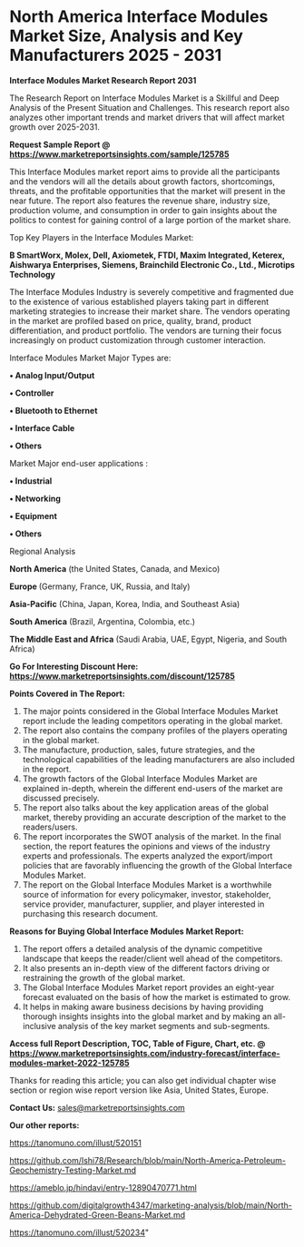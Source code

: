 # North America Interface Modules Market Size, Analysis and Key Manufacturers 2025 - 2031

<strong>Interface Modules Market Research Report 2031</strong>

The Research Report on Interface Modules Market is a Skillful and Deep Analysis of the Present Situation and Challenges. This research report also analyzes other important trends and market drivers that will affect market growth over 2025-2031.

<strong>Request Sample Report @ <a href=https://www.marketreportsinsights.com/sample/125785>https://www.marketreportsinsights.com/sample/125785</a></strong>

This Interface Modules market report aims to provide all the participants and the vendors will all the details about growth factors, shortcomings, threats, and the profitable opportunities that the market will present in the near future. The report also features the revenue share, industry size, production volume, and consumption in order to gain insights about the politics to contest for gaining control of a large portion of the market share.

Top Key Players in the Interface Modules Market:

<strong>B SmartWorx, Molex, Dell, Axiometek, FTDI, Maxim Integrated, Keterex, Aishwarya Enterprises, Siemens, Brainchild Electronic Co., Ltd., Microtips Technology</strong>

The Interface Modules Industry is severely competitive and fragmented due to the existence of various established players taking part in different marketing strategies to increase their market share. The vendors operating in the market are profiled based on price, quality, brand, product differentiation, and product portfolio. The vendors are turning their focus increasingly on product customization through customer interaction.

Interface Modules Market Major Types are:

<strong>• Analog Input/Output

• Controller

• Bluetooth to Ethernet

• Interface Cable

• Others</strong>

Market Major end-user applications :

<strong>• Industrial

• Networking

• Equipment

• Others</strong>

Regional Analysis

</u><strong><b>North America</b></strong> (the United States, Canada, and Mexico)

<strong><b>Europe </b></strong>(Germany, France, UK, Russia, and Italy)

<strong><b>Asia-Pacific</b></strong> (China, Japan, Korea, India, and Southeast Asia)

<strong><b>South America</b></strong> (Brazil, Argentina, Colombia, etc.)

<strong><b>The Middle East and Africa</b></strong> (Saudi Arabia, UAE, Egypt, Nigeria, and South Africa)

<strong>Go For Interesting Discount Here: <a href=https://www.marketreportsinsights.com/discount/125785>https://www.marketreportsinsights.com/discount/125785</a></strong>

<strong>Points Covered in The Report:</strong>
<ol>
  <li>The major points considered in the Global Interface Modules Market report include the leading competitors operating in the global market.</li>
  <li>The report also contains the company profiles of the players operating in the global market.</li>
  <li>The manufacture, production, sales, future strategies, and the technological capabilities of the leading manufacturers are also included in the report.</li>
  <li>The growth factors of the Global Interface Modules Market are explained in-depth, wherein the different end-users of the market are discussed precisely.</li>
  <li>The report also talks about the key application areas of the global market, thereby providing an accurate description of the market to the readers/users.</li>
  <li>The report incorporates the SWOT analysis of the market. In the final section, the report features the opinions and views of the industry experts and professionals. The experts analyzed the export/import policies that are favorably influencing the growth of the Global Interface Modules Market.</li>
  <li>The report on the Global Interface Modules Market is a worthwhile source of information for every policymaker, investor, stakeholder, service provider, manufacturer, supplier, and player interested in purchasing this research document.</li>
</ol>
<strong>Reasons for Buying Global Interface Modules Market Report:</strong>

<ol>
  <li>The report offers a detailed analysis of the dynamic competitive landscape that keeps the reader/client well ahead of the competitors.</li>
  <li>It also presents an in-depth view of the different factors driving or restraining the growth of the global market.</li>
  <li>The Global Interface Modules Market report provides an eight-year forecast evaluated on the basis of how the market is estimated to grow.</li>
  <li>It helps in making aware business decisions by having providing thorough insights insights into the global market and by making an all-inclusive analysis of the key market segments and sub-segments.</li>
</ol>
<strong>Access full Report Description, TOC, Table of Figure, Chart, etc. @ <a href=https://www.marketreportsinsights.com/industry-forecast/interface-modules-market-2022-125785>https://www.marketreportsinsights.com/industry-forecast/interface-modules-market-2022-125785</a></strong>


Thanks for reading this article; you can also get individual chapter wise section or region wise report version like Asia, United States, Europe.

<strong>Contact Us:</strong>
sales@marketreportsinsights.com

<strong>Our other reports:</strong>

<a href=https://tanomuno.com/illust/520151>https://tanomuno.com/illust/520151</a>

<a href=https://github.com/Ishi78/Research/blob/main/North-America-Petroleum-Geochemistry-Testing-Market.md>https://github.com/Ishi78/Research/blob/main/North-America-Petroleum-Geochemistry-Testing-Market.md</a>

<a href=https://ameblo.jp/hindavi/entry-12890470771.html>https://ameblo.jp/hindavi/entry-12890470771.html</a>

<a href=https://github.com/digitalgrowth4347/marketing-analysis/blob/main/North-America-Dehydrated-Green-Beans-Market.md>https://github.com/digitalgrowth4347/marketing-analysis/blob/main/North-America-Dehydrated-Green-Beans-Market.md</a>

<a href=https://tanomuno.com/illust/520234>https://tanomuno.com/illust/520234</a>"
